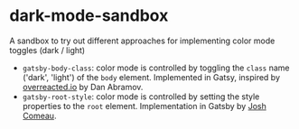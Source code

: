 # dark-mode-sandbox

A sandbox to try out different approaches for implementing color mode toggles (dark / light)

- `gatsby-body-class`: color mode is controlled by toggling the `class` name ('dark', 'light') of the `body` element. Implemented in Gatsy, inspired by [overreacted.io](https://github.com/gaearon/overreacted.io) by Dan Abramov.
- `gatsby-root-style`: color mode is controlled by setting the style properties to the `root` element. Implementation in Gatsby by [Josh Comeau](https://github.com/joshwcomeau/dark-mode-minimal).
